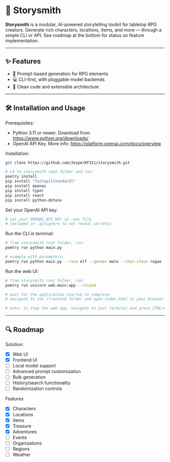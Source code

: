# 🎩 Storysmith

**Storysmith** is a modular, AI-powered storytelling toolkit for tabletop RPG creators. Generate rich characters, locations, items, and more — through a simple CLI or API. See roadmap at the bottom for status on feature implementation.

---

## ✨ Features

- 🔮 Prompt-based generation for RPG elements
- 💻 CLI-first, with pluggable model backends
- 🧱 Clean code and extensible architecture

---

## 🛠️ Installation and Usage

Prerequisites: 
- Python 3.11 or newer. Download from https://www.python.org/downloads/
- OpenAI API Key. More info: https://platform.openai.com/docs/overview

Installation:
```bash
git clone https://github.com/JesperKF311/storysmith.git

# cd to storysmith repo folder and run:
poetry install
pip install "fastapi[standard]"
pip install openai
pip install typer
pip install react
pip install python-dotenv
```

Set your OpenAI API key:
```bash
# set your OPENAI_API_KEY in .env file
# (exluded in .gitignore to not reveal secrets)
```

Run the CLI in terminal:
```bash
# from storysmith root folder, run:
poetry run python main.py

# example with parameters: 
poetry run python main.py --race elf --gender male --char-class rogue --tone dark --genre fantasy  
```

Run the web UI:
```bash
# from storysmith root folder, run:
poetry run uvicorn web.main:app --reload

# wait for the application startup to complete
# navigate to the /frontend folder and open index.html in your browser of choice

# note: to stop the web app, navigate to your terminal and press CTRL+C
```

---

## 🔍 Roadmap

Solution:
- [x] Web UI 
- [x] Frontend UI
- [ ] Local model support
- [ ] Advanced prompt customization
- [ ] Bulk generation
- [ ] History/search functionality
- [ ] Randomization controls

Features
- [x] Characters
- [x] Locations
- [x] Items
- [x] Treasure
- [x] Adventures
- [ ] Events
- [ ] Organizations
- [ ] Regions
- [ ] Weather
